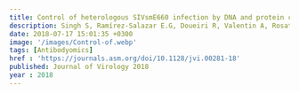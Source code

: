 ```yaml
---
title: Control of heterologous SIVsmE660 infection by DNA and protein co-immunization regimens combined with different Toll-like receptor-4 (TLR-4) based adjuvants in macaques
description: Singh S, Ramírez-Salazar E.G, Doueiri R, Valentin A, Rosati M, Hu X, Keele B.F, Shen X, Tomaras G.D, Ferrari G, LaBranche C, Montefiori D.C, <strong>Das J</strong>, Alter G, Trinh H.V, Hamlin C, Rao M, Dayton F, Bear J, Chowdhury B, Alicea C, Lifson J.D, Broderick K.E, Sardesai N.Y, Sivananthan S.J, Fox C.B, Reed S.G, Venzon D.J, Hirsch V.M, Pavlakis G.N, Felber B.K   
date: 2018-07-17 15:01:35 +0300
image: '/images/Control-of.webp'
tags: [Antibodyomics]
href : 'https://journals.asm.org/doi/10.1128/jvi.00281-18'
published: Journal of Virology 2018
year : 2018
---
```

